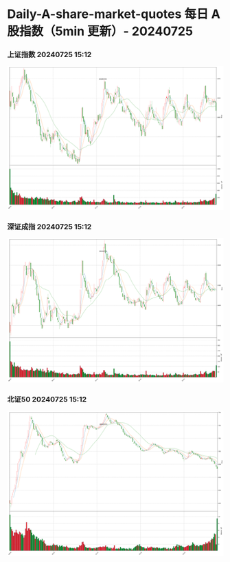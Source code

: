 
# Daily-A-share-market-quotes 每日 A 股指数（5min 更新）- 20240725

### 上证指数 20240725 15:12
![](./fig/2024/7/20240725-sh000001.png)

### 深证成指 20240725 15:12
![](./fig/2024/7/20240725-sz399001.png)

### 北证50 20240725 15:12
![](./fig/2024/7/20240725-bj899050.png)
